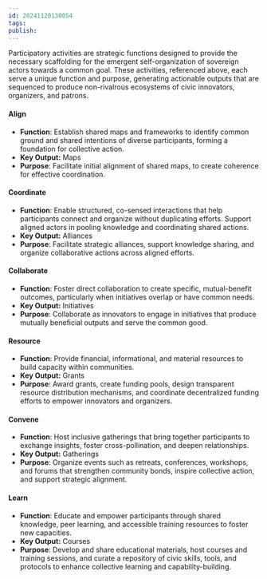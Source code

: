 ```yaml
---
id: 20241120130054
tags: 
publish:
---
```

Participatory activities are strategic functions designed to provide the necessary scaffolding for the emergent self-organization of sovereign actors towards a common goal. These activities, referenced above, each serve a unique function and purpose, generating actionable outputs that are sequenced to produce non-rivalrous ecosystems of civic innovators, organizers, and patrons.

#### Align

- **Function**: Establish shared maps and frameworks to identify common ground and shared intentions of diverse participants, forming a foundation for collective action.
- **Key Output:** Maps
- **Purpose**: Facilitate initial alignment of shared maps, to create coherence for effective coordination.

#### Coordinate

- **Function**: Enable structured, co-sensed interactions that help participants connect and organize without duplicating efforts. Support aligned actors in pooling knowledge and coordinating shared actions.  
- **Key Output:** Alliances
- **Purpose**: Facilitate strategic alliances, support knowledge sharing, and organize collaborative actions across aligned efforts.

#### Collaborate

- **Function**: Foster direct collaboration to create specific, mutual-benefit outcomes, particularly when initiatives overlap or have common needs.  
- **Key Output:** Initiatives
- **Purpose**: Collaborate as innovators to engage in initiatives that produce mutually beneficial outputs and serve the common good.

#### Resource

- **Function**: Provide financial, informational, and material resources to build capacity within communities.  
- **Key Output:** Grants
- **Purpose**: Award grants, create funding pools, design transparent resource distribution mechanisms, and coordinate decentralized funding efforts to empower innovators and organizers.

#### Convene

- **Function**: Host inclusive gatherings that bring together participants to exchange insights, foster cross-pollination, and deepen relationships.  
- **Key Output:** Gatherings
- **Purpose**: Organize events such as retreats, conferences, workshops, and forums that strengthen community bonds, inspire collective action, and support strategic alignment.

#### Learn

- **Function**: Educate and empower participants through shared knowledge, peer learning, and accessible training resources to foster new capacities.  
- **Key Output:** Courses
- **Purpose**: Develop and share educational materials, host courses and training sessions, and curate a repository of civic skills, tools, and protocols to enhance collective learning and capability-building.